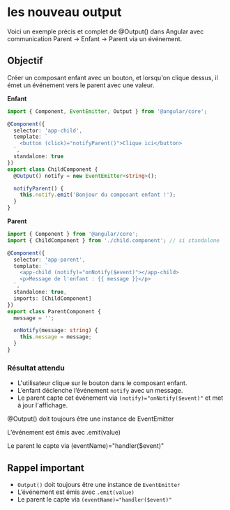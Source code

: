 # les nouveau output

Voici un exemple précis et complet de @Output() dans Angular avec communication Parent → Enfant → Parent via un événement.

## Objectif
Créer un composant enfant avec un bouton, et lorsqu'on clique dessus, il émet un événement vers le parent avec une valeur.

**Enfant**
```ts
import { Component, EventEmitter, Output } from '@angular/core';

@Component({
  selector: 'app-child',
  template: `
    <button (click)="notifyParent()">Clique ici</button>
  `,
  standalone: true
})
export class ChildComponent {
  @Output() notify = new EventEmitter<string>();

  notifyParent() {
    this.notify.emit('Bonjour du composant enfant !');
  }
}
```

**Parent**
```ts
import { Component } from '@angular/core';
import { ChildComponent } from './child.component'; // si standalone

@Component({
  selector: 'app-parent',
  template: `
    <app-child (notify)="onNotify($event)"></app-child>
    <p>Message de l'enfant : {{ message }}</p>
  `,
  standalone: true,
  imports: [ChildComponent]
})
export class ParentComponent {
  message = '';

  onNotify(message: string) {
    this.message = message;
  }
}

```

### Résultat attendu
- L'utilisateur clique sur le bouton dans le composant enfant.
- L’enfant déclenche l’événement <code>notify</code> avec un message.
- Le parent capte cet événement via <code>(notify)="onNotify($event)"</code> et met à jour l'affichage.


@Output() doit toujours être une instance de EventEmitter<T>

L’événement est émis avec .emit(value)

Le parent le capte via (eventName)="handler($event)"

## Rappel important
- <code>Output()</code> doit toujours être une instance de <code>EventEmitter<T></code>
- L’événement est émis avec <code>.emit(value)</code>
- Le parent le capte via <code>(eventName)="handler($event)"</code>